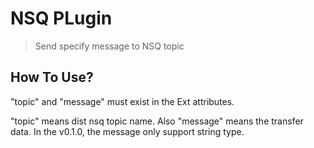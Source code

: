 # NSQ PLugin
> Send specify message to NSQ topic

## How To Use?

"topic" and "message" must exist in the Ext attributes.

"topic" means dist nsq topic name. Also "message" means the transfer data. In the v0.1.0, the message only support string type.